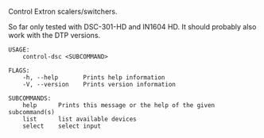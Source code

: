 Control Extron scalers/switchers.

So far only tested with DSC-301-HD and IN1604 HD. It should probably also
work with the DTP versions.

```
USAGE:
    control-dsc <SUBCOMMAND>

FLAGS:
    -h, --help       Prints help information
    -V, --version    Prints version information

SUBCOMMANDS:
    help      Prints this message or the help of the given subcommand(s)
    list      list available devices
    select    select input
```
